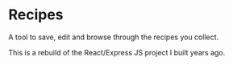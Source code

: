 # Recipes

A tool to save, edit and browse through the recipes you collect.

This is a rebuild of the React/Express JS project I built years ago.
